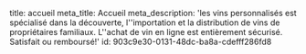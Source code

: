 title: accueil
meta_title: Accueil
meta_description: 'les vins personnalisés est spécialisé dans la découverte, l''importation et la distribution de vins de propriétaires familiaux. L''achat de vin en ligne est entièrement sécurisé. Satisfait ou remboursé!'
id: 903c9e30-0131-48dc-ba8a-cdefff286fd8
